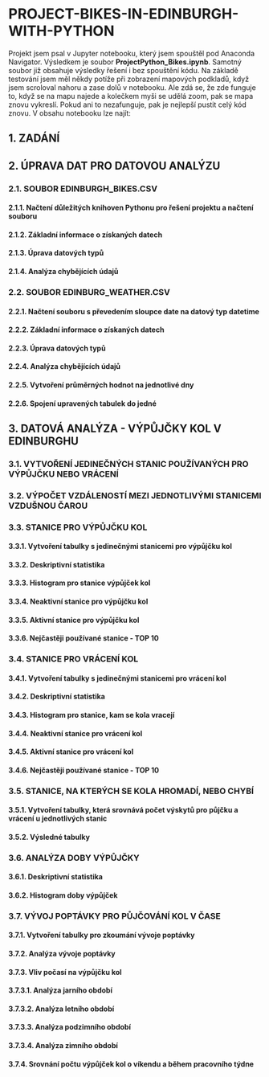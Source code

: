 # PROJECT-BIKES-IN-EDINBURGH-WITH-PYTHON
Projekt jsem psal v Jupyter notebooku, který jsem spouštěl pod Anaconda Navigator. Výsledkem je soubor **ProjectPython_Bikes.ipynb**.
Samotný soubor již obsahuje výsledky řešení i bez spouštění kódu. Na základě testování jsem měl někdy potíže při zobrazení mapových podkladů, když jsem scroloval nahoru a zase dolů v notebooku. Ale zdá se, že zde funguje to, když se na mapu najede a kolečkem myši se udělá zoom, pak se mapa znovu vykreslí. Pokud ani to nezafunguje, pak je nejlepší pustit celý kód znovu.
V obsahu notebooku lze najít: 
## 1. ZADÁNÍ
## 2. ÚPRAVA DAT PRO DATOVOU ANALÝZU
### 2.1. SOUBOR EDINBURGH_BIKES.CSV
#### 2.1.1. Načtení důležitých knihoven Pythonu pro řešení projektu a načtení souboru
#### 2.1.2. Základní informace o získaných datech
#### 2.1.3. Úprava datových typů
#### 2.1.4. Analýza chybějících údajů
### 2.2. SOUBOR EDINBURG_WEATHER.CSV
#### 2.2.1. Načtení souboru s převedením sloupce date na datový typ datetime
#### 2.2.2. Základní informace o získaných datech
#### 2.2.3. Úprava datových typů
#### 2.2.4. Analýza chybějících údajů
#### 2.2.5. Vytvoření průměrných hodnot na jednotlivé dny
#### 2.2.6. Spojení upravených tabulek do jedné
## 3. DATOVÁ ANALÝZA - VÝPŮJČKY KOL V EDINBURGHU
### 3.1. VYTVOŘENÍ JEDINEČNÝCH STANIC POUŽÍVANÝCH PRO VÝPŮJČKU NEBO VRÁCENÍ
### 3.2. VÝPOČET VZDÁLENOSTÍ MEZI JEDNOTLIVÝMI STANICEMI VZDUŠNOU ČAROU
### 3.3. STANICE PRO VÝPŮJČKU KOL
#### 3.3.1. Vytvoření tabulky s jedinečnými stanicemi pro výpůjčku kol
#### 3.3.2. Deskriptivní statistika
#### 3.3.3. Histogram pro stanice výpůjček kol
#### 3.3.4. Neaktivní stanice pro výpůjčku kol
#### 3.3.5. Aktivní stanice pro výpůjčku kol
#### 3.3.6. Nejčastěji používané stanice - TOP 10
### 3.4. STANICE PRO VRÁCENÍ KOL
#### 3.4.1. Vytvoření tabulky s jedinečnými stanicemi pro vrácení kol
#### 3.4.2. Deskriptivní statistika
#### 3.4.3. Histogram pro stanice, kam se kola vracejí
#### 3.4.4. Neaktivní stanice pro vrácení kol
#### 3.4.5. Aktivní stanice pro vrácení kol
#### 3.4.6. Nejčastěji používané stanice - TOP 10
### 3.5. STANICE, NA KTERÝCH SE KOLA HROMADÍ, NEBO CHYBÍ
#### 3.5.1. Vytvoření tabulky, která srovnává počet výskytů pro půjčku a vrácení u jednotlivých stanic
#### 3.5.2. Výsledné tabulky
### 3.6. ANALÝZA DOBY VÝPŮJČKY
#### 3.6.1. Deskriptivní statistika
#### 3.6.2. Histogram doby výpůjček
### 3.7. VÝVOJ POPTÁVKY PRO PŮJČOVÁNÍ KOL V ČASE
#### 3.7.1. Vytvoření tabulky pro zkoumání vývoje poptávky
#### 3.7.2. Analýza vývoje poptávky
#### 3.7.3. Vliv počasí na výpůjčku kol
  #### 3.7.3.1. Analýza jarního období
#### 3.7.3.2. Analýza letního období
#### 3.7.3.3. Analýza podzimního období
#### 3.7.3.4. Analýza zimního období
#### 3.7.4. Srovnání počtu výpůjček kol o víkendu a během pracovního týdne
